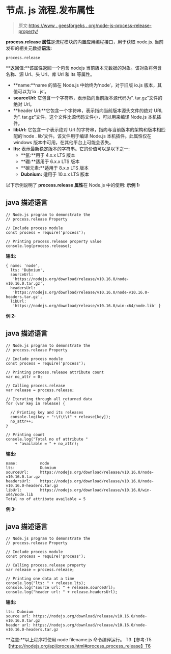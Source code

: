 # 节点. js 流程.发布属性

> 原文:[https://www . geesforgeks . org/node-js-process-release-property/](https://www.geeksforgeeks.org/node-js-process-release-property/)

**process.release 属性**是流程模块的内置应用编程接口，用于获取 node.js.
当前发布的相关元数据**语法:**

```
process.release
```

**返回值:**该属性返回一个包含 nodejs 当前版本元数据的对象。该对象将包含名称、源 Url、头 Url、库 Url 和 lts 等属性。

*   **name:**name 的值在 Node.js 中始终为‘node’，对于旧版 io.js 版本，其值可以为‘io . js’。
*   **sourceUrl:** 它包含一个字符串，表示指向当前版本源代码为“. tar.gz”文件的绝对 Url。
*   **header Url:**它包含一个字符串，表示指向当前版本源头文件的绝对 URL 为“. tar.gz”文件。这个文件比源代码文件小，可以用来编译 Node.js 本机插件。
*   **libUrl:** 它包含一个表示绝对 Url 的字符串，指向与当前版本的架构和版本相匹配的‘node . lib’文件。该文件用于编译 Node.js 本机插件。此属性仅在 windows 版本中可用，在其他平台上可能会丢失。
*   **lts:** 表示最新稳定版本的字符串。它的价值可以是以下之一:
    *   **氩:**用于 4.x.x LTS 版本
    *   **硼:**适用于 6.x.x LTS 版本
    *   **碳元素:**适用于 8.x.x LTS 版本
    *   **Dubnium:** 适用于 10.x.x LTS 版本

以下示例说明了 **process.release 属性**在 Node.js 中的使用:
**示例 1:**

## java 描述语言

```
// Node.js program to demonstrate the     
// process.release Property

// Include process module
const process = require('process');

// Printing process.release property value
console.log(process.release);
```

**输出:**

```
{ name: 'node',
  lts: 'Dubnium',
  sourceUrl:
   'https://nodejs.org/download/release/v10.16.0/node-v10.16.0.tar.gz',
  headersUrl:
   'https://nodejs.org/download/release/v10.16.0/node-v10.16.0-headers.tar.gz',
  libUrl:
   'https://nodejs.org/download/release/v10.16.0/win-x64/node.lib' }
```

**例 2:**

## java 描述语言

```
// Node.js program to demonstrate the     
// process.release Property

// Include process module
const process = require('process');

// Printing process.release attribute count
var no_attr = 0;

// Calling process.release
var release = process.release;

// Iterating through all returned data
for (var key in release) {

  // Printing key and its releases
  console.log(key + ":\t\t\t" + release[key]);
  no_attr++;
}

// Printing count
console.log("Total no of attribute "
    + "available = " + no_attr);
```

**输出:**

```
name:          node
lts:           Dubnium
sourceUrl:     https://nodejs.org/download/release/v10.16.0/node-v10.16.0.tar.gz
headersUrl:    https://nodejs.org/download/release/v10.16.0/node-v10.16.0-headers.tar.gz
libUrl:        https://nodejs.org/download/release/v10.16.0/win-x64/node.lib
Total no of attribute available = 5
```

**例 3:**

## java 描述语言

```
// Node.js program to demonstrate the     
// process.release Property

// Include process module
const process = require('process');

// Calling process.release property
var release = process.release;

// Printing one data at a time
console.log("lts: " + release.lts);
console.log("source url: " + release.sourceUrl);
console.log("header url: " + release.headersUrl);
```

**输出:**

```
lts: Dubnium
source url: https://nodejs.org/download/release/v10.16.0/node-v10.16.0.tar.gz
header url: https://nodejs.org/download/release/v10.16.0/node-v10.16.0-headers.tar.gz
```

**注意:**以上程序将使用 node filename.js 命令编译运行。
T3【参考:T5【https://nodejs.org/api/process.html#process_process_release】T6